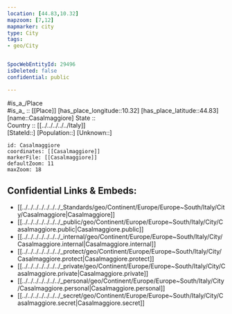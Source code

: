 ```yaml
---
location: [44.83,10.32] 
mapzoom: [7,12] 
mapmarker: city 
type: City
tags:
- geo/City


SpocWebEntityId: 29496
isDeleted: false
confidential: public

---
```

#is_a_/Place  
#is_a_ :: [[Place]] 
[has_place_longitude::10.32] 
[has_place_latitude::44.83] 
[name::Casalmaggiore] 
State ::  
Country :: [[../../../../../Italy]]  
[StateId::] 
[Population::] 
[Unknown::] 


```leaflet
id: Casalmaggiore
coordinates: [[Casalmaggiore]] 
markerFile: [[Casalmaggiore]] 
defaultZoom: 11 
maxZoom: 18
```


## Confidential Links & Embeds: 
- [[../../../../../../../_Standards/geo/Continent/Europe/Europe~South/Italy/City/Casalmaggiore|Casalmaggiore]] 
- [[../../../../../../../_public/geo/Continent/Europe/Europe~South/Italy/City/Casalmaggiore.public|Casalmaggiore.public]] 
- [[../../../../../../../_internal/geo/Continent/Europe/Europe~South/Italy/City/Casalmaggiore.internal|Casalmaggiore.internal]] 
- [[../../../../../../../_protect/geo/Continent/Europe/Europe~South/Italy/City/Casalmaggiore.protect|Casalmaggiore.protect]] 
- [[../../../../../../../_private/geo/Continent/Europe/Europe~South/Italy/City/Casalmaggiore.private|Casalmaggiore.private]] 
- [[../../../../../../../_personal/geo/Continent/Europe/Europe~South/Italy/City/Casalmaggiore.personal|Casalmaggiore.personal]] 
- [[../../../../../../../_secret/geo/Continent/Europe/Europe~South/Italy/City/Casalmaggiore.secret|Casalmaggiore.secret]] 
